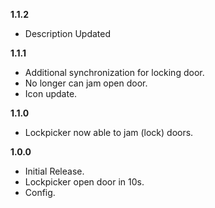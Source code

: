 **1.1.2**
- Description Updated

**1.1.1**
- Additional synchronization for locking door.
- No longer can jam open door.
- Icon update.

**1.1.0**
- Lockpicker now able to jam (lock) doors.

**1.0.0**
- Initial Release.
- Lockpicker open door in 10s.
- Config.